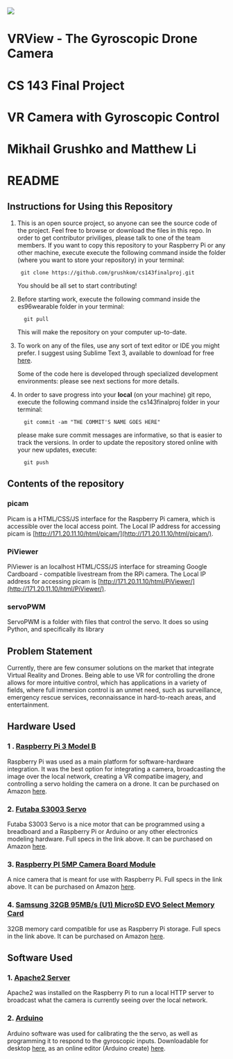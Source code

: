 # ![](http://micro.seas.harvard.edu/images/SEASLogo_RGB.jpg) 
# VRView - The Gyroscopic Drone Camera
# CS 143 Final Project
# VR Camera with Gyroscopic Control
# Mikhail Grushko and Matthew Li
# README

## Instructions for Using this Repository

1. This is an open source project, so anyone can see the source code of the project. Feel free to browse or download the files in this repo. In order to get contributor priviliges, please talk to one of the team members.
    If you want to copy this repository to your Raspberry Pi or any other machine, execute execute the following command inside the folder (where you want to store your repository) in your terminal: 

        git clone https://github.com/grushkom/cs143finalproj.git
    
    You should be all set to start contributing!
    
2. Before starting work, execute the following command inside the es96wearable folder in your terminal:

         git pull

    This will make the repository on your computer up-to-date.

3. To work on any of the files, use any sort of text editor or IDE you might 
prefer. I suggest using Sublime Text 3, available to download for free [here](https://www.sublimetext.com/3). 

    Some of the code here is developed through specialized development environments: please see next sections for more details.

4. In order to save progress into your **local** (on your machine) git repo, execute the following command inside the cs143finalproj folder in your terminal: 

         git commit -am "THE COMMIT'S NAME GOES HERE"

    please make sure commit messages are informative, so that is easier to track the versions.
    In order to update the repository stored online with your new updates, execute: 
    
         git push
         
## Contents of the repository

### picam

Picam is a HTML/CSS/JS interface for the Raspberry Pi camera, which is accessible over the local access point. The Local IP address for accessing picam is [http://171.20.11.10/html/picam/](http://171.20.11.10/html/picam/). 

### PiViewer 

PiViewer is an localhost HTML/CSS/JS interface for streaming Google Cardboard - compatible livestream from the RPi camera. The Local IP address for accessing picam is [http://171.20.11.10/html/PiViewer/](http://171.20.11.10/html/PiViewer/).

### servoPWM

ServoPWM is a folder with files that control the servo. It does so using Python, and specifically its library 

## Problem Statement 

Currently, there are few consumer solutions on the market that integrate Virtual Reality and Drones.
Being able to use VR for controlling the drone allows for more intuitive control, which has applications in a variety of fields, where full immersion control is an unmet need, such as surveillance, emergency rescue services, reconnaissance in hard-to-reach areas, and entertainment.

## Hardware Used

### 1 . [Raspberry Pi 3 Model B](https://www.raspberrypi.org)

Raspberry Pi was used as a main platform for software-hardware integration. It was the best option for integrating a camera, broadcasting the image over the local network, creating a VR compatibe imagery, and controlling a servo holding the camera on a drone. It can be purchased on Amazon [here](https://www.amazon.com/Raspberry-Pi-RASPBERRYPI3-MODB-1GB-Model-Motherboard/dp/B01CD5VC92/ref=sr_1_3?s=pc&ie=UTF8&qid=1511748097&sr=1-3&keywords=raspberry+pi).

### 2. [Futaba S3003 Servo](https://www.towerhobbies.com/cgi-bin/wti0001p?&I=LXH288)

Futaba S3003 Servo is a nice motor that can be programmed using a breadboard and a Raspberry Pi or Arduino or any other electronics modeling hardware. Full specs in the link above. It can be purchased on Amazon [here](https://www.amazon.com/Futaba-FUTM0031-S3003-Standard-Servo/dp/B0015H2V72/ref=sr_1_1?s=toys-and-games&ie=UTF8&qid=1511748433&sr=1-1&keywords=futaba+s3003).

### 3. [Raspberry PI 5MP Camera Board Module](https://www.sparkfun.com/products/14028)

A nice camera that is meant for use with Raspberry Pi. Full specs in the link above. It can be purchased on Amazon [here](https://www.amazon.com/Raspberry-5MP-Camera-Board-Module/dp/B00E1GGE40).

### 4. [Samsung 32GB 95MB/s (U1) MicroSD EVO Select Memory Card](https://www.samsung.com/us/computing/memory-storage/memory-cards/microsdhc-evo-select-memory-card-w--adapter-32gb--2017-model--mb-me32ga-am/)

32GB memory card compatible for use as Raspberry Pi storage. Full specs in the link above. It can be purchased on Amazon [here](https://www.amazon.com/dp/B01DOB6Y5Q/ref=sspa_dk_detail_6?psc=1).

## Software Used

### 1. [Apache2 Server](http://httpd.apache.org)

Apache2 was installed on the Raspberry Pi to run a local HTTP server to broadcast what the camera is currently seeing over the local network.

### 2. [Arduino](https://www.arduino.cc)

Arduino software was used for calibrating the the servo, as well as programming it to respond to the gyroscopic inputs. Downloadable for desktop [here](https://www.arduino.cc/en/Main/Software), as an online editor (Arduino create) [here](https://create.arduino.cc).
